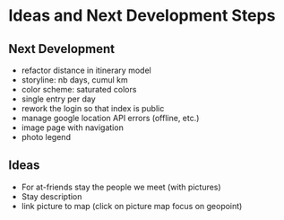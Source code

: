 # Ideas and Next Development Steps

## Next Development
- refactor distance in itinerary model
- storyline: nb days, cumul km
- color scheme: saturated colors
- single entry per day
- rework the login so that index is public
- manage google location API errors (offline, etc.)
- image page with navigation
- photo legend

## Ideas
- For at-friends stay the people we meet (with pictures)
- Stay description
- link picture to map (click on picture map focus on geopoint)
